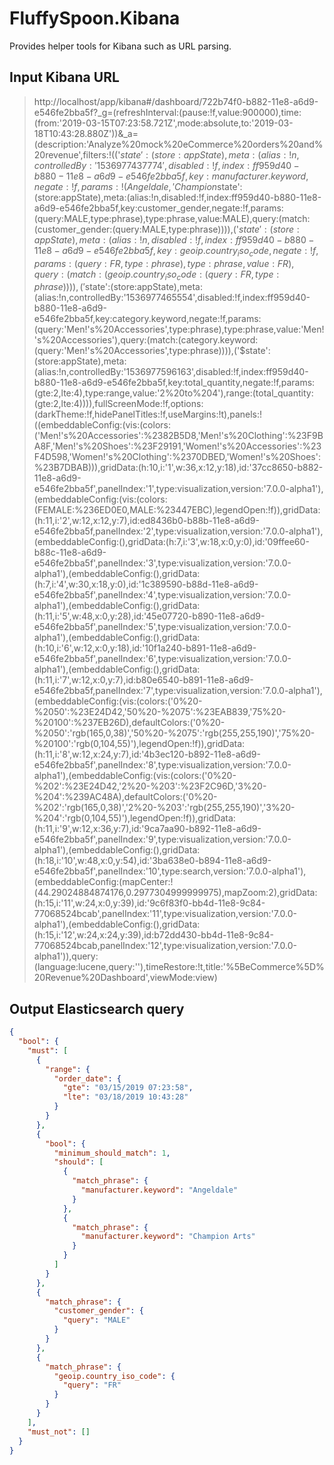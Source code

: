 # FluffySpoon.Kibana
Provides helper tools for Kibana such as URL parsing.

## Input Kibana URL
> http://localhost/app/kibana#/dashboard/722b74f0-b882-11e8-a6d9-e546fe2bba5f?_g=(refreshInterval:(pause:!f,value:900000),time:(from:'2019-03-15T07:23:58.721Z',mode:absolute,to:'2019-03-18T10:43:28.880Z'))&_a=(description:'Analyze%20mock%20eCommerce%20orders%20and%20revenue',filters:!(('$state':(store:appState),meta:(alias:!n,controlledBy:'1536977437774',disabled:!f,index:ff959d40-b880-11e8-a6d9-e546fe2bba5f,key:manufacturer.keyword,negate:!f,params:!(Angeldale,'Champion%20Arts'),type:phrases,value:'Angeldale,%20Champion%20Arts'),query:(bool:(minimum_should_match:1,should:!((match_phrase:(manufacturer.keyword:Angeldale)),(match_phrase:(manufacturer.keyword:'Champion%20Arts')))))),('$state':(store:appState),meta:(alias:!n,disabled:!f,index:ff959d40-b880-11e8-a6d9-e546fe2bba5f,key:customer_gender,negate:!f,params:(query:MALE,type:phrase),type:phrase,value:MALE),query:(match:(customer_gender:(query:MALE,type:phrase)))),('$state':(store:appState),meta:(alias:!n,disabled:!f,index:ff959d40-b880-11e8-a6d9-e546fe2bba5f,key:geoip.country_iso_code,negate:!f,params:(query:FR,type:phrase),type:phrase,value:FR),query:(match:(geoip.country_iso_code:(query:FR,type:phrase)))),('$state':(store:appState),meta:(alias:!n,controlledBy:'1536977465554',disabled:!f,index:ff959d40-b880-11e8-a6d9-e546fe2bba5f,key:category.keyword,negate:!f,params:(query:'Men!'s%20Accessories',type:phrase),type:phrase,value:'Men!'s%20Accessories'),query:(match:(category.keyword:(query:'Men!'s%20Accessories',type:phrase)))),('$state':(store:appState),meta:(alias:!n,controlledBy:'1536977596163',disabled:!f,index:ff959d40-b880-11e8-a6d9-e546fe2bba5f,key:total_quantity,negate:!f,params:(gte:2,lte:4),type:range,value:'2%20to%204'),range:(total_quantity:(gte:2,lte:4)))),fullScreenMode:!f,options:(darkTheme:!f,hidePanelTitles:!f,useMargins:!t),panels:!((embeddableConfig:(vis:(colors:('Men!'s%20Accessories':%2382B5D8,'Men!'s%20Clothing':%23F9BA8F,'Men!'s%20Shoes':%23F29191,'Women!'s%20Accessories':%23F4D598,'Women!'s%20Clothing':%2370DBED,'Women!'s%20Shoes':%23B7DBAB))),gridData:(h:10,i:'1',w:36,x:12,y:18),id:'37cc8650-b882-11e8-a6d9-e546fe2bba5f',panelIndex:'1',type:visualization,version:'7.0.0-alpha1'),(embeddableConfig:(vis:(colors:(FEMALE:%236ED0E0,MALE:%23447EBC),legendOpen:!f)),gridData:(h:11,i:'2',w:12,x:12,y:7),id:ed8436b0-b88b-11e8-a6d9-e546fe2bba5f,panelIndex:'2',type:visualization,version:'7.0.0-alpha1'),(embeddableConfig:(),gridData:(h:7,i:'3',w:18,x:0,y:0),id:'09ffee60-b88c-11e8-a6d9-e546fe2bba5f',panelIndex:'3',type:visualization,version:'7.0.0-alpha1'),(embeddableConfig:(),gridData:(h:7,i:'4',w:30,x:18,y:0),id:'1c389590-b88d-11e8-a6d9-e546fe2bba5f',panelIndex:'4',type:visualization,version:'7.0.0-alpha1'),(embeddableConfig:(),gridData:(h:11,i:'5',w:48,x:0,y:28),id:'45e07720-b890-11e8-a6d9-e546fe2bba5f',panelIndex:'5',type:visualization,version:'7.0.0-alpha1'),(embeddableConfig:(),gridData:(h:10,i:'6',w:12,x:0,y:18),id:'10f1a240-b891-11e8-a6d9-e546fe2bba5f',panelIndex:'6',type:visualization,version:'7.0.0-alpha1'),(embeddableConfig:(),gridData:(h:11,i:'7',w:12,x:0,y:7),id:b80e6540-b891-11e8-a6d9-e546fe2bba5f,panelIndex:'7',type:visualization,version:'7.0.0-alpha1'),(embeddableConfig:(vis:(colors:('0%20-%2050':%23E24D42,'50%20-%2075':%23EAB839,'75%20-%20100':%237EB26D),defaultColors:('0%20-%2050':'rgb(165,0,38)','50%20-%2075':'rgb(255,255,190)','75%20-%20100':'rgb(0,104,55)'),legendOpen:!f)),gridData:(h:11,i:'8',w:12,x:24,y:7),id:'4b3ec120-b892-11e8-a6d9-e546fe2bba5f',panelIndex:'8',type:visualization,version:'7.0.0-alpha1'),(embeddableConfig:(vis:(colors:('0%20-%202':%23E24D42,'2%20-%203':%23F2C96D,'3%20-%204':%239AC48A),defaultColors:('0%20-%202':'rgb(165,0,38)','2%20-%203':'rgb(255,255,190)','3%20-%204':'rgb(0,104,55)'),legendOpen:!f)),gridData:(h:11,i:'9',w:12,x:36,y:7),id:'9ca7aa90-b892-11e8-a6d9-e546fe2bba5f',panelIndex:'9',type:visualization,version:'7.0.0-alpha1'),(embeddableConfig:(),gridData:(h:18,i:'10',w:48,x:0,y:54),id:'3ba638e0-b894-11e8-a6d9-e546fe2bba5f',panelIndex:'10',type:search,version:'7.0.0-alpha1'),(embeddableConfig:(mapCenter:!(44.29024884874176,0.2977304999999975),mapZoom:2),gridData:(h:15,i:'11',w:24,x:0,y:39),id:'9c6f83f0-bb4d-11e8-9c84-77068524bcab',panelIndex:'11',type:visualization,version:'7.0.0-alpha1'),(embeddableConfig:(),gridData:(h:15,i:'12',w:24,x:24,y:39),id:b72dd430-bb4d-11e8-9c84-77068524bcab,panelIndex:'12',type:visualization,version:'7.0.0-alpha1')),query:(language:lucene,query:''),timeRestore:!t,title:'%5BeCommerce%5D%20Revenue%20Dashboard',viewMode:view)

## Output Elasticsearch query
```json
{
  "bool": {
    "must": [
      {
        "range": {
          "order_date": {
            "gte": "03/15/2019 07:23:58",
            "lte": "03/18/2019 10:43:28"
          }
        }
      },
      {
        "bool": {
          "minimum_should_match": 1,
          "should": [
            {
              "match_phrase": {
                "manufacturer.keyword": "Angeldale"
              }
            },
            {
              "match_phrase": {
                "manufacturer.keyword": "Champion Arts"
              }
            }
          ]
        }
      },
      {
        "match_phrase": {
          "customer_gender": {
            "query": "MALE"
          }
        }
      },
      {
        "match_phrase": {
          "geoip.country_iso_code": {
            "query": "FR"
          }
        }
      }
    ],
    "must_not": []
  }
}
```
